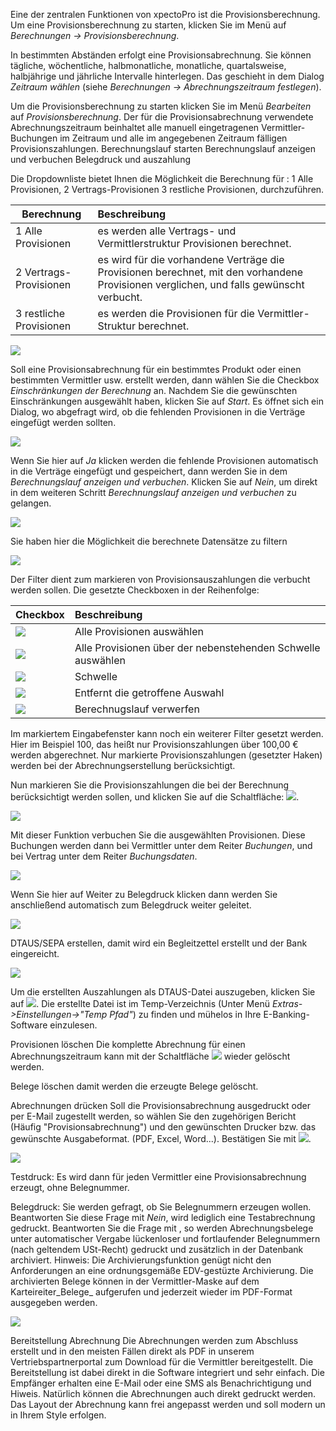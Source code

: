 Eine der zentralen Funktionen von xpectoPro ist die Provisionsberechnung. Um eine Provisionsberechnung zu starten, klicken Sie im Menü auf	*Berechnungen → Provisionsberechnung*.

In bestimmten Abständen erfolgt eine Provisionsabrechnung. Sie können tägliche, wöchentliche, halbmonatliche, monatliche, quartalsweise, halbjährige und jährliche Intervalle hinterlegen. Das geschieht in dem Dialog *Zeitraum wählen* (siehe *Berechnungen → Abrechnungszeitraum festlegen*).

Um die Provisionsberechnung zu starten klicken Sie im Menü *Bearbeiten* auf *Provisionsberechnung*. 
Der für die Provisionsabrechnung verwendete Abrechnungszeitraum beinhaltet alle manuell eingetragenen Vermittler-Buchungen im Zeitraum und alle im angegebenen Zeitraum fälligen Provisionszahlungen. 
Berechnungslauf starten
Berechnungslauf anzeigen und verbuchen
Belegdruck und auszahlung

Die Dropdownliste bietet Ihnen die Möglichkeit die Berechnung für : 1 Alle Provisionen, 2 Vertrags-Provisionen 3 restliche Provisionen, durchzuführen. 

|  Berechnung           |    Beschreibung     |  
| ------------- |:-------------| 
| 1 Alle Provisionen      | es werden alle Vertrags- und Vermittlerstruktur Provisionen berechnet.| 
| 2 Vertrags-Provisionen    | es wird für die vorhandene Verträge die Provisionen berechnet, mit den vorhandene Provisionen verglichen, und falls gewünscht verbucht.| 
| 3 restliche Provisionen    | es werden die Provisionen für die Vermittler-Struktur berechnet. | 


![](http://xpecto.github.io/docs/img/img_1440767716626.png)

Soll eine Provisionsabrechnung für ein bestimmtes Produkt oder einen bestimmten Vermittler usw. erstellt werden, dann wählen Sie die Checkbox *Einschränkungen der Berechnung* an. 
Nachdem Sie die gewünschten Einschränkungen ausgewählt haben, klicken Sie auf *Start*.
Es öffnet sich ein Dialog, wo abgefragt wird, ob die fehlenden Provisionen in die Verträge eingefügt werden sollten. 

![](http://xpecto.github.io/docs/img/img_1432632082918.png) 

Wenn Sie hier auf *Ja* klicken werden die fehlende Provisionen automatisch in die Verträge eingefügt und gespeichert, dann werden Sie in dem *Berechnungslauf anzeigen und verbuchen*.  Klicken Sie auf  *Nein*, um direkt in dem weiteren Schritt *Berechnungslauf anzeigen und verbuchen* zu gelangen.  

![](http://xpecto.github.io/docs/img/img_1440748523514.png)

Sie haben hier die Möglichkeit die berechnete Datensätze zu filtern

![](http://xpecto.github.io/docs/img/img_1440747927011.png)

Der Filter dient zum markieren von  Provisionsauszahlungen die verbucht werden sollen. Die gesetzte Checkboxen in der Reihenfolge:

|  Checkbox           |    Beschreibung     |  
| ------------- |:-------------| 
|   ![](http://xpecto.github.io/docs/img/img_1440753874370.png)  | Alle Provisionen auswählen| 
| ![](http://xpecto.github.io/docs/img/img_1440753891145.png)    | Alle Provisionen über der nebenstehenden Schwelle auswählen| 
|![](http://xpecto.github.io/docs/img/img_1440753923716.png)|Schwelle|
|![](http://xpecto.github.io/docs/img/img_1440753950213.png)|Entfernt die getroffene Auswahl|
|![](http://xpecto.github.io/docs/img/img_1440753976766.png)|Berechnugslauf verwerfen|

Im markiertem Eingabefenster kann noch ein weiterer Filter gesetzt werden. Hier im Beispiel 100, das heißt nur Provisionszahlungen über 100,00 € werden abgerechnet. Nur markierte Provisionszahlungen (gesetzter Haken) werden bei der Abrechnungserstellung berücksichtigt.

Nun markieren Sie die Provisionszahlungen die bei der Berechnung berücksichtigt werden sollen, und klicken Sie auf die Schaltfläche:  ![](http://xpecto.github.io/docs/img/img_1432632280997.png). 

![](http://xpecto.github.io/docs/img/img_1440748563962.png)

Mit dieser Funktion verbuchen Sie die ausgewählten Provisionen. Diese Buchungen werden dann bei Vermittler unter dem Reiter *Buchungen*, und bei Vertrag unter dem Reiter *Buchungsdaten*.

![](http://xpecto.github.io/docs/img/img_1432632479268.png)

Wenn Sie hier auf Weiter zu Belegdruck klicken dann werden Sie anschließend automatisch zum Belegdruck weiter geleitet.

![](http://xpecto.github.io/docs/img/img_1440748640999.png)

DTAUS/SEPA erstellen, damit wird ein Begleitzettel erstellt und der Bank eingereicht.

![](http://xpecto.github.io/docs/img/img_1440748885165.png)

Um die erstellten Auszahlungen als DTAUS-Datei auszugeben, klicken Sie auf
![](http://xpecto.github.io/docs/img/img_1440751324468.png). Die erstellte Datei ist im Temp-Verzeichnis (Unter Menü _Extras-&gt;Einstellungen-&gt;"Temp Pfad"_) zu finden und mühelos in Ihre E-Banking-Software einzulesen.

Provisionen löschen
Die komplette Abrechnung für einen Abrechnungszeitraum kann mit der Schaltfläche ![](http://xpecto.github.io/docs/img/img_1440751219341.png) wieder gelöscht werden.

Belege löschen damit werden die erzeugte Belege gelöscht.

Abrechnungen drücken
Soll die Provisionsabrechnung ausgedruckt oder per E-Mail zugestellt werden, so wählen Sie den zugehörigen Bericht (Häufig "Provisionsabrechnung") und den gewünschten Drucker bzw. das gewünschte Ausgabeformat. (PDF, Excel, Word...). Bestätigen Sie mit ![](http://xpecto.github.io/docs/img/img_1440751272141.png).

 ![](http://xpecto.github.io/docs/img/img_1440748756680.png)

Testdruck: Es wird dann für jeden  Vermittler  eine Provisionsabrechnung erzeugt, ohne Belegnummer.

Belegdruck: Sie werden gefragt, ob Sie Belegnummern erzeugen wollen. Beantworten Sie diese Frage mit _Nein_, wird lediglich eine Testabrechnung gedruckt. Beantworten Sie die Frage mit , so werden Abrechnungsbelege unter automatischer Vergabe lückenloser und fortlaufender Belegnummern (nach geltendem USt-Recht) gedruckt und zusätzlich in der Datenbank archiviert. 
Hinweis: Die Archivierungsfunktion genügt nicht den Anforderungen an eine ordnungsgemäße EDV-gestüzte Archivierung. Die archivierten Belege können in der Vermittler-Maske auf dem Karteireiter_Belege_ aufgerufen und jederzeit wieder im PDF-Format ausgegeben werden.

![](http://xpecto.github.io/docs/img/img_1440749157838.png)

Bereitstellung Abrechnung
Die Abrechnungen werden zum Abschluss erstellt und in den meisten Fällen direkt als PDF in unserem Vertriebspartnerportal zum Download für die Vermittler bereitgestellt. Die Bereitstellung ist dabei direkt in die Software integriert und sehr einfach. Die Empfänger erhalten eine E-Mail oder eine SMS als Benachrichtigung und Hiweis. Natürlich können die Abrechnungen auch direkt gedruckt werden. Das Layout der Abrechnung kann frei angepasst werden und soll modern un in Ihrem Style erfolgen.

